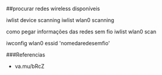 ##procurar redes wireless disponíveis

iwlist device scanning
iwlist wlan0 scanning

como pegar informações das redes sem fio
iwlist wlan0 scan

iwconfig wlan0 essid 'nomedaredesemfio'

###Referencias

* va.mu/bRcZ
